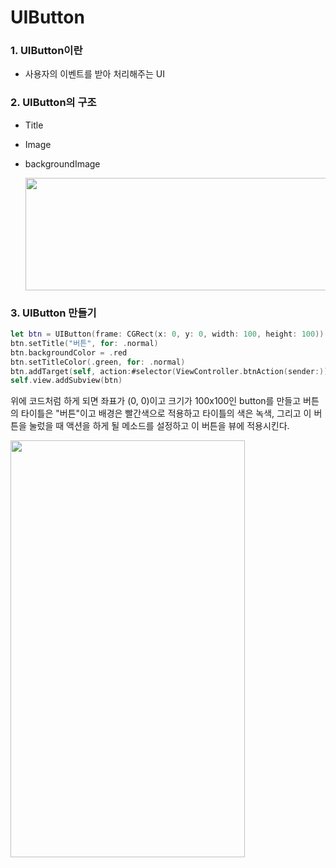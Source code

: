 # UIButton

### 1. UIButton이란

- 사용자의 이벤트를 받아 처리해주는 UI


### 2. UIButton의 구조

- Title

- Image

- backgroundImage

  <img src="https://simajune.github.io/img/posting/170926_UIButton.png" width="600px" height="180px"/>

### 3. UIButton 만들기

```swift
let btn = UIButton(frame: CGRect(x: 0, y: 0, width: 100, height: 100))
btn.setTitle("버튼", for: .normal)
btn.backgroundColor = .red
btn.setTitleColor(.green, for: .normal)
btn.addTarget(self, action:#selector(ViewController.btnAction(sender:)), for: .touchUpInside)
self.view.addSubview(btn)
```

위에 코드처럼 하게 되면 좌표가 (0, 0)이고 크기가 100x100인 button를 만들고 버튼의 타이틀은 "버튼"이고 배경은 빨간색으로 적용하고 타이틀의 색은 녹색, 그리고 이 버튼을 눌렀을 때 액션을 하게 될 메소드를 설정하고 이 버튼을 뷰에 적용시킨다.

<img src="https://simajune.github.io/img/posting/170926_UIButton1.png" width="375px" height="667px"/>




